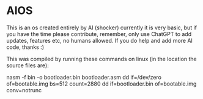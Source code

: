 # AIOS
This is an os created entirely by AI (shocker) currently it is very basic, but if you have the time please contribute, remember, only use ChatGPT to add updates, features etc, no humans allowed. If you do help and add more AI code, thanks :)

This was compiled by running these commands on linux (in the location the source files are):

nasm -f bin -o bootloader.bin bootloader.asm
dd if=/dev/zero of=bootable.img bs=512 count=2880
dd if=bootloader.bin of=bootable.img conv=notrunc

